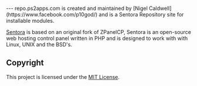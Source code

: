 <p align="center">
    <a href="https://repo.ps2apps.com"><img src="" alt=""></a>
</p>
---
repo.ps2apps.com  is created and maintained by
[Nigel Caldwell](https://www.facebook.com/p10god/)
and is a Sentora Repository site for installable modules.

[Sentora](http://sentora.org) is based on an original fork of ZPanelCP, Sentora is an open-source web hosting control panel written in PHP and is designed to work with with Linux, UNIX and the BSD's.

Copyright
---------

This project is licensed under the [MIT License](https://github.com/ps2apps.github.io/blob/master/LICENSE).
